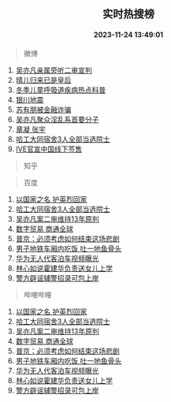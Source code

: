 <div align="center"><h2>实时热搜榜</h2><h4>2023-11-24 13:49:01</h4></div>

> 微博  

1. [吴亦凡亲属旁听二审宣判](https://s.weibo.com/weibo?q=%23%E5%90%B4%E4%BA%A6%E5%87%A1%E4%BA%B2%E5%B1%9E%E6%97%81%E5%90%AC%E4%BA%8C%E5%AE%A1%E5%AE%A3%E5%88%A4%23&t=31&band_rank=1&Refer=top)<br />
2. [晴儿归来已是皇后](https://s.weibo.com/weibo?q=%23%E6%99%B4%E5%84%BF%E5%BD%92%E6%9D%A5%E5%B7%B2%E6%98%AF%E7%9A%87%E5%90%8E%23&t=31&band_rank=2&Refer=top)<br />
3. [冬季儿童呼吸道疾病热点科普](https://s.weibo.com/weibo?q=%23%E5%86%AC%E5%AD%A3%E5%84%BF%E7%AB%A5%E5%91%BC%E5%90%B8%E9%81%93%E7%96%BE%E7%97%85%E7%83%AD%E7%82%B9%E7%A7%91%E6%99%AE%23&t=31&band_rank=3&Refer=top)<br />
4. [银川地震](https://s.weibo.com/weibo?q=%E9%93%B6%E5%B7%9D%E5%9C%B0%E9%9C%87&t=31&band_rank=4&Refer=top)<br />
5. [苏有朋被金融诈骗](https://s.weibo.com/weibo?q=%23%E8%8B%8F%E6%9C%89%E6%9C%8B%E8%A2%AB%E9%87%91%E8%9E%8D%E8%AF%88%E9%AA%97%23&t=31&band_rank=5&Refer=top)<br />
6. [吴亦凡聚众淫乱系首要分子](https://s.weibo.com/weibo?q=%23%E5%90%B4%E4%BA%A6%E5%87%A1%E8%81%9A%E4%BC%97%E6%B7%AB%E4%B9%B1%E7%B3%BB%E9%A6%96%E8%A6%81%E5%88%86%E5%AD%90%23&t=31&band_rank=6&Refer=top)<br />
7. [章凝 张宇](https://s.weibo.com/weibo?q=%E7%AB%A0%E5%87%9D%20%E5%BC%A0%E5%AE%87&t=31&band_rank=7&Refer=top)<br />
8. [哈工大同宿舍3人全部当选院士](https://s.weibo.com/weibo?q=%23%E5%93%88%E5%B7%A5%E5%A4%A7%E5%90%8C%E5%AE%BF%E8%88%8D3%E4%BA%BA%E5%85%A8%E9%83%A8%E5%BD%93%E9%80%89%E9%99%A2%E5%A3%AB%23&t=31&band_rank=8&Refer=top)<br />
9. [IVE官宣中国线下签售](https://s.weibo.com/weibo?q=%23IVE%E5%AE%98%E5%AE%A3%E4%B8%AD%E5%9B%BD%E7%BA%BF%E4%B8%8B%E7%AD%BE%E5%94%AE%23&t=31&band_rank=9&Refer=top)<br />

> 知乎  


> 百度  

1. [以国家之名 护英烈回家](https://www.baidu.com/s?wd=%E4%BB%A5%E5%9B%BD%E5%AE%B6%E4%B9%8B%E5%90%8D+%E6%8A%A4%E8%8B%B1%E7%83%88%E5%9B%9E%E5%AE%B6&sa=fyb_news&rsv_dl=fyb_news)<br />
2. [哈工大同宿舍3人全部当选院士](https://www.baidu.com/s?wd=%E5%93%88%E5%B7%A5%E5%A4%A7%E5%90%8C%E5%AE%BF%E8%88%8D3%E4%BA%BA%E5%85%A8%E9%83%A8%E5%BD%93%E9%80%89%E9%99%A2%E5%A3%AB&sa=fyb_news&rsv_dl=fyb_news)<br />
3. [吴亦凡案二审维持13年原判](https://www.baidu.com/s?wd=%E5%90%B4%E4%BA%A6%E5%87%A1%E6%A1%88%E4%BA%8C%E5%AE%A1%E7%BB%B4%E6%8C%8113%E5%B9%B4%E5%8E%9F%E5%88%A4&sa=fyb_news&rsv_dl=fyb_news)<br />
4. [数字贸易 商通全球](https://www.baidu.com/s?wd=%E6%95%B0%E5%AD%97%E8%B4%B8%E6%98%93+%E5%95%86%E9%80%9A%E5%85%A8%E7%90%83&sa=fyb_news&rsv_dl=fyb_news)<br />
5. [普京：必须考虑如何结束这场悲剧](https://www.baidu.com/s?wd=%E6%99%AE%E4%BA%AC%EF%BC%9A%E5%BF%85%E9%A1%BB%E8%80%83%E8%99%91%E5%A6%82%E4%BD%95%E7%BB%93%E6%9D%9F%E8%BF%99%E5%9C%BA%E6%82%B2%E5%89%A7&sa=fyb_news&rsv_dl=fyb_news)<br />
6. [男子地铁车厢内吃饭 吐一地鱼骨头](https://www.baidu.com/s?wd=%E7%94%B7%E5%AD%90%E5%9C%B0%E9%93%81%E8%BD%A6%E5%8E%A2%E5%86%85%E5%90%83%E9%A5%AD+%E5%90%90%E4%B8%80%E5%9C%B0%E9%B1%BC%E9%AA%A8%E5%A4%B4&sa=fyb_news&rsv_dl=fyb_news)<br />
7. [华为无人代客泊车视频曝光](https://www.baidu.com/s?wd=%E5%8D%8E%E4%B8%BA%E6%97%A0%E4%BA%BA%E4%BB%A3%E5%AE%A2%E6%B3%8A%E8%BD%A6%E8%A7%86%E9%A2%91%E6%9B%9D%E5%85%89&sa=fyb_news&rsv_dl=fyb_news)<br />
8. [林心如说霍建华负责送女儿上学](https://www.baidu.com/s?wd=%E6%9E%97%E5%BF%83%E5%A6%82%E8%AF%B4%E9%9C%8D%E5%BB%BA%E5%8D%8E%E8%B4%9F%E8%B4%A3%E9%80%81%E5%A5%B3%E5%84%BF%E4%B8%8A%E5%AD%A6&sa=fyb_news&rsv_dl=fyb_news)<br />
9. [警方辟谣辅警招录可包上岸](https://www.baidu.com/s?wd=%E8%AD%A6%E6%96%B9%E8%BE%9F%E8%B0%A3%E8%BE%85%E8%AD%A6%E6%8B%9B%E5%BD%95%E5%8F%AF%E5%8C%85%E4%B8%8A%E5%B2%B8&sa=fyb_news&rsv_dl=fyb_news)<br />

> 哔哩哔哩  

1. [以国家之名 护英烈回家](https://www.baidu.com/s?wd=%E4%BB%A5%E5%9B%BD%E5%AE%B6%E4%B9%8B%E5%90%8D+%E6%8A%A4%E8%8B%B1%E7%83%88%E5%9B%9E%E5%AE%B6&sa=fyb_news&rsv_dl=fyb_news)<br />
2. [哈工大同宿舍3人全部当选院士](https://www.baidu.com/s?wd=%E5%93%88%E5%B7%A5%E5%A4%A7%E5%90%8C%E5%AE%BF%E8%88%8D3%E4%BA%BA%E5%85%A8%E9%83%A8%E5%BD%93%E9%80%89%E9%99%A2%E5%A3%AB&sa=fyb_news&rsv_dl=fyb_news)<br />
3. [吴亦凡案二审维持13年原判](https://www.baidu.com/s?wd=%E5%90%B4%E4%BA%A6%E5%87%A1%E6%A1%88%E4%BA%8C%E5%AE%A1%E7%BB%B4%E6%8C%8113%E5%B9%B4%E5%8E%9F%E5%88%A4&sa=fyb_news&rsv_dl=fyb_news)<br />
4. [数字贸易 商通全球](https://www.baidu.com/s?wd=%E6%95%B0%E5%AD%97%E8%B4%B8%E6%98%93+%E5%95%86%E9%80%9A%E5%85%A8%E7%90%83&sa=fyb_news&rsv_dl=fyb_news)<br />
5. [普京：必须考虑如何结束这场悲剧](https://www.baidu.com/s?wd=%E6%99%AE%E4%BA%AC%EF%BC%9A%E5%BF%85%E9%A1%BB%E8%80%83%E8%99%91%E5%A6%82%E4%BD%95%E7%BB%93%E6%9D%9F%E8%BF%99%E5%9C%BA%E6%82%B2%E5%89%A7&sa=fyb_news&rsv_dl=fyb_news)<br />
6. [男子地铁车厢内吃饭 吐一地鱼骨头](https://www.baidu.com/s?wd=%E7%94%B7%E5%AD%90%E5%9C%B0%E9%93%81%E8%BD%A6%E5%8E%A2%E5%86%85%E5%90%83%E9%A5%AD+%E5%90%90%E4%B8%80%E5%9C%B0%E9%B1%BC%E9%AA%A8%E5%A4%B4&sa=fyb_news&rsv_dl=fyb_news)<br />
7. [华为无人代客泊车视频曝光](https://www.baidu.com/s?wd=%E5%8D%8E%E4%B8%BA%E6%97%A0%E4%BA%BA%E4%BB%A3%E5%AE%A2%E6%B3%8A%E8%BD%A6%E8%A7%86%E9%A2%91%E6%9B%9D%E5%85%89&sa=fyb_news&rsv_dl=fyb_news)<br />
8. [林心如说霍建华负责送女儿上学](https://www.baidu.com/s?wd=%E6%9E%97%E5%BF%83%E5%A6%82%E8%AF%B4%E9%9C%8D%E5%BB%BA%E5%8D%8E%E8%B4%9F%E8%B4%A3%E9%80%81%E5%A5%B3%E5%84%BF%E4%B8%8A%E5%AD%A6&sa=fyb_news&rsv_dl=fyb_news)<br />
9. [警方辟谣辅警招录可包上岸](https://www.baidu.com/s?wd=%E8%AD%A6%E6%96%B9%E8%BE%9F%E8%B0%A3%E8%BE%85%E8%AD%A6%E6%8B%9B%E5%BD%95%E5%8F%AF%E5%8C%85%E4%B8%8A%E5%B2%B8&sa=fyb_news&rsv_dl=fyb_news)<br />
